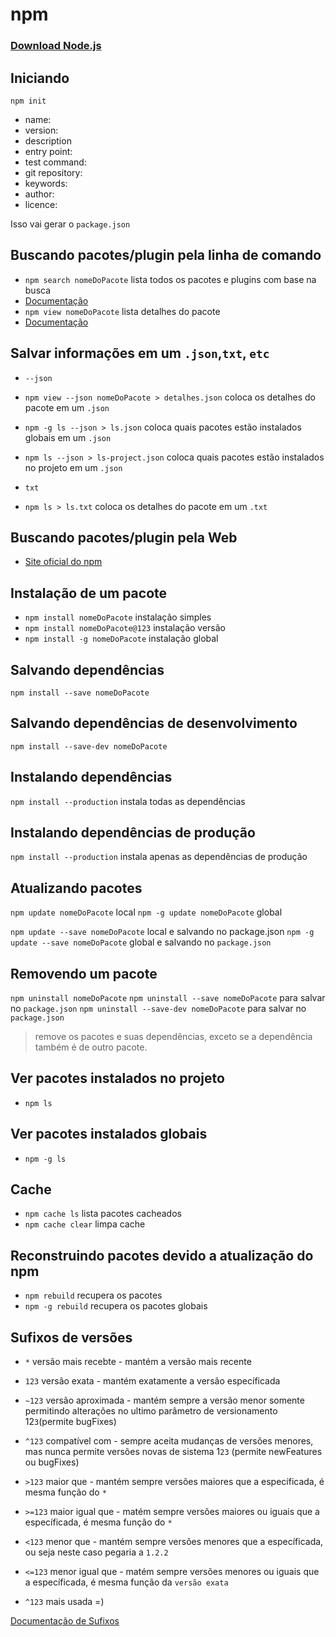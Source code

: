 # npm #
### [Download Node.js](https://nodejs.org/en/) ###

## Iniciando ##

`npm init`
* name: 
* version:
* description
* entry point: 
* test command:
* git repository:
* keywords:
* author:
* licence:

Isso vai gerar o `package.json`

## Buscando pacotes/plugin pela linha de comando ##
* `npm search nomeDoPacote` lista todos os pacotes e plugins com base na busca
* [Documentação](https://docs.npmjs.com/cli/search)
* `npm view nomeDoPacote` lista detalhes do pacote
* [Documentação](https://docs.npmjs.com/cli/view)

## Salvar informações em um `.json`,`txt`, `etc` ##
* `--json`
* `npm view --json nomeDoPacote > detalhes.json` coloca os detalhes do pacote em um `.json`
* `npm -g ls --json > ls.json` coloca quais pacotes estão instalados globais em um `.json`
* `npm ls --json > ls-project.json` coloca quais pacotes estão instalados no projeto em um `.json`

* `txt`
* `npm ls > ls.txt` coloca os detalhes do pacote em um `.txt`

## Buscando pacotes/plugin pela Web ##
* [Site oficial do npm](https://www.npmjs.com/)

## Instalação de um pacote ## 
* `npm install nomeDoPacote` instalação simples
* `npm install nomeDoPacote@123` instalação versão 
* `npm install -g nomeDoPacote` instalação global

## Salvando dependências ##
`npm install --save nomeDoPacote`
## Salvando dependências de desenvolvimento ##
`npm install --save-dev nomeDoPacote`

## Instalando dependências ## 
`npm install --production` instala todas as dependências
## Instalando dependências de produção ## 
`npm install --production` instala apenas as dependências de produção

## Atualizando pacotes ##
`npm update nomeDoPacote` local 
`npm -g update nomeDoPacote` global

`npm update --save nomeDoPacote` local e salvando no package.json
`npm -g update --save nomeDoPacote` global e salvando no `package.json`

## Removendo um pacote ## 
`npm uninstall nomeDoPacote`
`npm uninstall --save nomeDoPacote` para salvar no `package.json`
`npm uninstall --save-dev nomeDoPacote` para salvar no `package.json`
>remove os pacotes e suas dependências, exceto se a dependência também é de outro pacote.

## Ver pacotes instalados no projeto ##
* `npm ls`

## Ver pacotes instalados globais ##
* `npm -g ls`

## Cache ##
* `npm cache ls` lista pacotes cacheados 
* `npm cache clear` limpa cache

## Reconstruindo pacotes devido a atualização do npm ##
* `npm rebuild` recupera os pacotes 
* `npm -g rebuild` recupera os pacotes globais 

## Sufixos de versões ## 
* `*` versão mais recebte - mantém a versão mais recente 
* `123` versão exata - mantém exatamente a versão específicada
* `~123` versão aproximada - mantém sempre a versão menor somente permitindo alterações no ultimo parâmetro de versionamento 12`3`(permite bugFixes)
* `^123` compatível com - sempre aceita mudanças de versões menores, mas nunca permite versões novas de sistema 1`23` (permite newFeatures ou bugFixes)
* `>123` maior que - mantém sempre versões maiores que a específicada, é mesma função do `*`
* `>=123` maior igual que - matém sempre versões maiores ou iguais que a específicada, é mesma função do `*`
* `<123` menor que - mantém sempre versões menores que a específicada, ou seja neste caso pegaria a `1.2.2`
* `<=123` menor igual que - matém sempre versões menores ou iguais que a específicada, é mesma função da `versão exata`

* `^123` mais usada =)

[Documentação de Sufixos](https://semver.org/lang/pt-BR)
